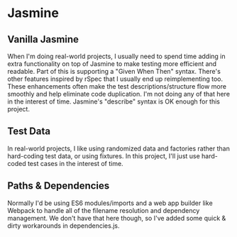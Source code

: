Jasmine
=======

Vanilla Jasmine
---------------

When I'm doing real-world projects, I usually need to spend time adding in extra functionality on top of Jasmine to make testing more efficient and readable. Part of this is supporting a "Given When Then" syntax. There's other features inspired by rSpec that I usually end up reimplementing too. These enhancements often make the test descriptions/structure flow more smoothly and help eliminate code duplication. I'm not doing any of that here in the interest of time. Jasmine's "describe" syntax is OK enough for this project.

Test Data
---------

In real-world projects, I like using randomized data and factories rather than hard-coding test data, or using fixtures. In this project, I'll just use hard-coded test cases in the interest of time.

Paths & Dependencies
--------------------

Normally I'd be using ES6 modules/imports and a web app builder like Webpack to handle all of the filename resolution and dependency management. We don't have that here though, so I've added some quick & dirty workarounds in dependencies.js.
